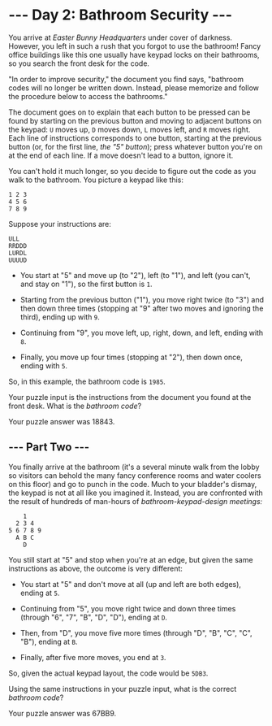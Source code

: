 # --- Day 2: Bathroom Security ---

You arrive at *Easter Bunny Headquarters* under cover of darkness. However, you left in such a rush that you forgot to use the bathroom! Fancy office buildings like this one usually have keypad locks on their bathrooms, so you search the front desk for the code.

"In order to improve security," the document you find says, "bathroom codes will no longer be written down.  Instead, please memorize and follow the procedure below to access the bathrooms."

The document goes on to explain that each button to be pressed can be found by starting on the previous button and moving to adjacent buttons on the keypad: `U` moves up, `D` moves down, `L` moves left, and `R` moves right. Each line of instructions corresponds to one button, starting at the previous button (or, for the first line, *the "5" button*); press whatever button you're on at the end of each line. If a move doesn't lead to a button, ignore it.

You can't hold it much longer, so you decide to figure out the code as you walk to the bathroom. You picture a keypad like this:

```
1 2 3
4 5 6
7 8 9

```

Suppose your instructions are:

```
ULL
RRDDD
LURDL
UUUUD

```


 - You start at "5" and move up (to "2"), left (to "1"), and left (you can't, and stay on "1"), so the first button is `1`.

 - Starting from the previous button ("1"), you move right twice (to "3") and then down three times (stopping at "9" after two moves and ignoring the third), ending up with `9`.

 - Continuing from "9", you move left, up, right, down, and left, ending with `8`.

 - Finally, you move up four times (stopping at "2"), then down once, ending with `5`.


So, in this example, the bathroom code is `1985`.

Your puzzle input is the instructions from the document you found at the front desk. What is the *bathroom code*?


Your puzzle answer was 18843.

## --- Part Two ---

You finally arrive at the bathroom (it's a several minute walk from the lobby so visitors can behold the many fancy conference rooms and water coolers on this floor) and go to punch in the code.  Much to your bladder's dismay, the keypad is not at all like you imagined it.  Instead, you are confronted with the result of hundreds of man-hours of *bathroom-keypad-design meetings:*

```
    1
  2 3 4
5 6 7 8 9
  A B C
    D

```

You still start at "5" and stop when you're at an edge, but given the same instructions as above, the outcome is very different:


 - You start at "5" and don't move at all (up and left are both edges), ending at `5`.

 - Continuing from "5", you move right twice and down three times (through "6", "7", "B", "D", "D"), ending at `D`.

 - Then, from "D", you move five more times (through "D", "B", "C", "C", "B"), ending at `B`.

 - Finally, after five more moves, you end at `3`.


So, given the actual keypad layout, the code would be `5DB3`.

Using the same instructions in your puzzle input, what is the correct *bathroom code*?


Your puzzle answer was 67BB9.
